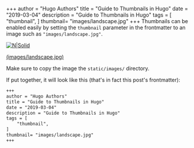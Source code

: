 +++
author = "Hugo Authors"
title = "Guide to Thumbnails in Hugo"
date = "2019-03-04"
description = "Guide to Thumbnails in Hugo"
tags = [
    "thumbnail",
]
thumbnail= "images/landscape.jpg"
+++
Thumbnails can be enabled easily by setting the `thumbnail` parameter in the frontmatter to an image such as `"images/landscape.jpg"`. 

[![N|Solid](https://image.shutterstock.com/image-photo/closeup-nature-view-green-leaf-600w-387062149.jpg)](https://nodesource.com/products/nsolid)

[(images/landscape.jpg)](https://nodesource.com/products/nsolid)

Make sure to copy the image the `static/images/` directory.

If put together, it will look like this (that's in fact this post's frontmatter):

```md
+++
author = "Hugo Authors"
title = "Guide to Thumbnails in Hugo"
date = "2019-03-04"
description = "Guide to Thumbnails in Hugo"
tags = [
    "thumbnail",
]
thumbnail= "images/landscape.jpg"
+++
```


